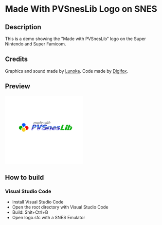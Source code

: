 # Made With PVSnesLib Logo on SNES

## Description
This is a demo showing the "Made with PVSnesLib" logo on the Super Nintendo and Super Famicom.

## Credits
Graphics and sound made by [Lunoka](https://github.com/lunoka).
Code made by [Digifox](https://github.com/malayli).

## Preview
![preview](preview.png)

## How to build
### Visual Studio Code
- Install Visual Studio Code
- Open the root directory with Visual Studio Code
- Build: Shit+Ctrl+B
- Open logo.sfc with a SNES Emulator

